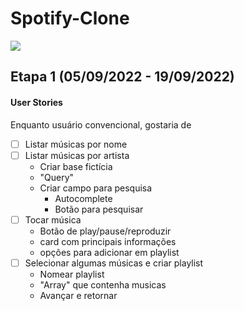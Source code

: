 # Spotify-Clone
<img src="https://upload.wikimedia.org/wikipedia/commons/thumb/2/26/Spotify_logo_with_text.svg/1920px-Spotify_logo_with_text.svg.png">

## Etapa 1 (05/09/2022 - 19/09/2022)

#### User Stories
Enquanto usuário convencional, gostaria de 
- [ ] Listar músicas por nome
- [ ] Listar músicas por artista
  - Criar base fictícia
  - "Query"
  - Criar campo para pesquisa
    - Autocomplete
    - Botão para pesquisar
- [ ] Tocar música
  - Botão de play/pause/reproduzir
  - card com principais informações
  - opções para adicionar em playlist
- [ ] Selecionar algumas músicas e criar playlist
  - Nomear playlist
  - "Array" que contenha musicas
  - Avançar e retornar
